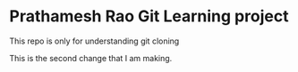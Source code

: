 # Prathamesh Rao Git Learning project

This repo is only for understanding git cloning

This is the second change that I am making.
